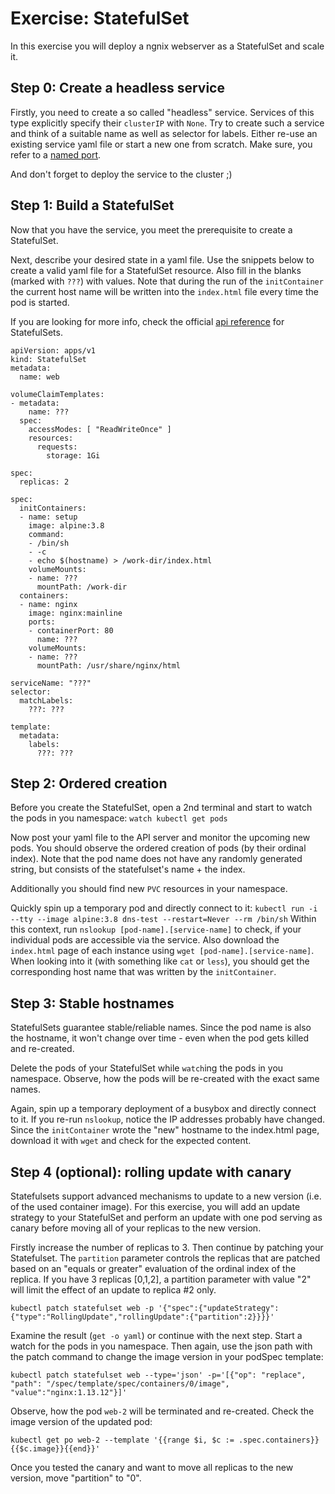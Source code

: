 # Exercise: StatefulSet
In this exercise you will deploy a ngnix webserver as a StatefulSet and scale it.

## Step 0: Create a headless service
Firstly, you need to create a so called "headless" service. Services of this type explicitly specify their `clusterIP` with `None`. Try to create such a service and think of a suitable name as well as selector for labels. Either re-use an existing service yaml file or start a new one from scratch. Make sure, you refer to a [named port](https://stackoverflow.com/questions/48886837/how-to-make-use-of-kubernetes-port-names).

And don't forget to deploy the service to the cluster ;)

## Step 1: Build a StatefulSet
Now that you have the service, you meet the prerequisite to create a StatefulSet.

Next, describe your desired state in a yaml file. Use the snippets below to create a valid yaml file for a StatefulSet resource. Also fill in the blanks (marked with `???`) with values. Note that during the run of the `initContainer` the current host name will be written into the `index.html` file every time the pod is started.

If you are looking for more info, check the official [api reference](https://kubernetes.io/docs/reference/) for StatefulSets.

```
apiVersion: apps/v1
kind: StatefulSet
metadata:
  name: web
```

```
volumeClaimTemplates:
- metadata:
    name: ???
  spec:
    accessModes: [ "ReadWriteOnce" ]
    resources:
      requests:
        storage: 1Gi
```

```
spec:
  replicas: 2
```

```
spec:
  initContainers:
  - name: setup
    image: alpine:3.8
    command:
    - /bin/sh
    - -c
    - echo $(hostname) > /work-dir/index.html
    volumeMounts:
    - name: ???
      mountPath: /work-dir      
  containers:
  - name: nginx
    image: nginx:mainline
    ports:
    - containerPort: 80
      name: ???
    volumeMounts:
    - name: ???
      mountPath: /usr/share/nginx/html
```

```
serviceName: "???"
selector:
  matchLabels:
    ???: ???
```

```
template:
  metadata:
    labels:
      ???: ???
```

## Step 2: Ordered creation
Before you create the StatefulSet, open a 2nd terminal and start to watch the pods in you namespace: `watch kubectl get pods`

Now post your yaml file to the API server and monitor the upcoming new pods. You should observe the ordered creation of pods (by their ordinal index). Note that the pod name does not have any randomly generated string, but consists of the statefulset's name + the index.

Additionally you should find new `PVC` resources in your namespace.

Quickly spin up a temporary pod and directly connect to it: `kubectl run -i --tty --image alpine:3.8 dns-test --restart=Never --rm /bin/sh`
Within this context, run `nslookup [pod-name].[service-name]` to check, if your individual pods are accessible via the service. Also download the `index.html` page of each instance using `wget [pod-name].[service-name]`. When looking into it (with something like `cat` or `less`), you should get the corresponding host name that was written by the `initContainer`.

## Step 3: Stable hostnames
StatefulSets guarantee stable/reliable names. Since the pod name is also the hostname, it won't change over time - even when the pod gets killed and re-created.

Delete the pods of your StatefulSet while `watch`ing the pods in you namespace. Observe, how the pods will be re-created with the exact same names.

Again, spin up a temporary deployment of a busybox and directly connect to it. If you re-run `nslookup`, notice the IP addresses probably have changed. Since the `initContainer` wrote the "new" hostname to the index.html page, download it with `wget` and check for the expected content.

## Step 4 (optional): rolling update with canary
Statefulsets support advanced mechanisms to update to a new version (i.e. of the used container image). For this exercise, you will add an update strategy to your StatefulSet and perform an update with one pod serving as canary before moving all of your replicas to the new version.

Firstly increase the number of replicas to 3. Then continue by patching your Statefulset. The `partition` parameter controls the replicas that are patched based on an "equals or greater" evaluation of the ordinal index of the replica. If you have 3 replicas [0,1,2], a partition parameter with value "2" will limit the effect of an update to replica #2 only.

`kubectl patch statefulset web -p '{"spec":{"updateStrategy":{"type":"RollingUpdate","rollingUpdate":{"partition":2}}}}'`

Examine the result (`get -o yaml`) or continue with the next step. Start a watch for the pods in you namespace. Then again, use the json path with the patch command to change the image version in your podSpec template:

`kubectl patch statefulset web --type='json' -p='[{"op": "replace", "path": "/spec/template/spec/containers/0/image", "value":"nginx:1.13.12"}]'`

Observe, how the pod `web-2` will be terminated and re-created. Check the image version of the updated pod:

`kubectl get po web-2 --template '{{range $i, $c := .spec.containers}}{{$c.image}}{{end}}'`

Once you tested the canary and want to move all replicas to the new version, move "partition" to "0".
